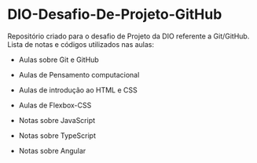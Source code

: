 # DIO-Desafio-De-Projeto-GitHub
Repositório criado para o desafio de Projeto da DIO referente a Git/GitHub. Lista de notas e códigos utilizados nas aulas:

* Aulas sobre Git e GitHub

* Aulas de Pensamento computacional

* Aulas de introdução ao HTML e CSS

* Aulas de Flexbox-CSS

* Notas sobre JavaScript

* Notas sobre TypeScript

* Notas sobre Angular

  
